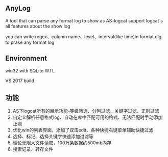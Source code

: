## AnyLog

A tool that can parse any format log to show as AS-logcat
support logcat`s all features about the show log

you can write regex、column name、level、interval(like time)in format dlg to prase any format log


## Environment

win32 with SQLite WTL

VS 2017 build 


## 功能
1. AS下logcat所有的展示功能-等级筛选、分列过滤、关键字过滤、正则过滤
2. 自定义解析任意格式log、自动在库中匹配可用的格式、无法匹配时手动添加正则
3. 优化win的列表界面，添加了双击edit、各种快捷右键菜单辅助快捷过滤
4. 选择、标记、选择关键字快速添加过滤等
5. 理论无限大文件读取，100万条数据约500mb内存
6. 搜索记录、转存文件